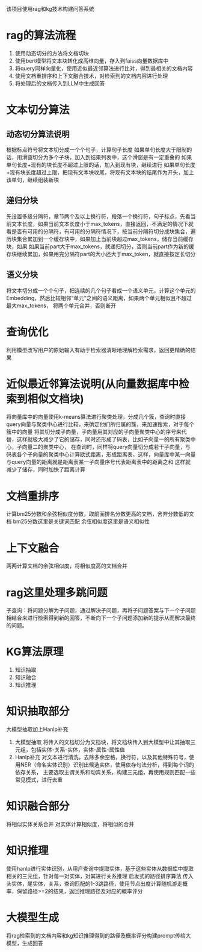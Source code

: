 该项目使用rag和kg技术构建问答系统
# rag的算法流程
1. 使用动态切分的方法将文档切块
2. 使用bert模型将文本块转化成高维向量，存入到faiss向量数据库中
3. 将query同样向量化，使用近似最近邻算法进行比对，得到最相关的文档内容
4. 使用文档重排序和上下文融合技术，对检索到的文档内容进行处理
5. 将处理后的文档传入到LLM中生成回答
# 文本切分算法
## 动态切分算法说明
根据标点符号将文本切分成一个个句子，计算句子长度
如果单句长度大于限制的话，用滑窗切分为多个子块，加入到结果列表中，这个滑窗是有一定重叠的
如果单句长度+现有的块长度不超过上限的话，加入到现有块，继续进行
如果单句长度+现有块长度超过上限，把现有文本块收尾，将现有文本块的结尾作为开头，加上该单句，继续组装新块
## 递归分块
先设置多级分隔符，章节两个及以上换行符，段落一个换行符，句子标点，先看当前文本长度，如果当前文本长度小于max_tokens，直接返回，不满足的情况下就
看是否有可用的分隔符，有可用的分隔符情况下，按当前分隔符切分成块集合，遍历块集合累加到一个缓存块中，如果加上当前块超过max_tokens，储存当前缓存块，如果
如果当前part大于max_tokens，就递归切分，否则当前part作为新的缓存块继续累加，如果用完分隔符part的大小还大于max_token，就直接按定长切分
## 语义分块
将文本切分成一个个句子，把连续的几个句子看成一个语义单元，计算这个单元的Embedding，然后比较相邻“单元”之间的语义距离，如果两个单元相似且不超过最大max_tokens，
将两个单元合并，否则断开
# 查询优化
利用模型改写用户的原始输入有助于检索器清晰地理解检索需求，返回更精确的结果
# 近似最近邻算法说明(从向量数据库中检索到相似文档块)
将向量库中的向量使用k-means算法进行聚类处理，分成几个簇，查询时直接query向量与聚类中心进行比较，来确定他们所归属的簇，来加速搜索，对于每个簇中的向量
将其切分成子向量，子向量用其对应的子向量聚类中心的序号来代替，这样就极大减少了它的储存，同时还形成了码表，比如子向量一的所有聚类中心，子向量二的聚类中心，
在查询时，同样将query向量切分成若干子向量，与码表各个子向量的聚类中心计算欧式距离，形成距离表，这样，向量库中某一向量与query向量的距离就是距离表某一子向量序号代表距离表中的距离之和
这样就减少了储存，同时加快了距离计算
# 文档重排序
计算bm25分数和余弦相似度分数，取前面排名分数更高的文档，舍弃分数低的文档
bm25分数这里是关键词匹配
余弦相似度这里是语义相似性
# 上下文融合
两两计算文档的余弦相似度，将相似度高的文档合并
# rag这里处理多跳问题
子查询：将问题分解为子问题，通过解决子问题，再将子问题答案与下一个子问题相结合来进行检索得到新的回答，不断向下一个子问题添加新的提示从而解决最终的问题。
# KG算法原理
1. 知识抽取
2. 知识融合
3. 知识推理
# 知识抽取部分
大模型抽取加上Hanlp补充
1. 大模型抽取
将传入的文档切分为文档块，将文档块传入到大模型中让其抽取三元组，包括实体-关系-实体，实体-属性-属性值
2. Hanlp补充
对文本进行清洗，去除多余空格，换行符，以及其他特殊符号，使用NER（命名实体识别）识别出候选实体，使用依存句法分析，得到每个词的依存关系，
主要选取主谓关系和动宾关系，构建三元组，再使用规则匹配一些常见模式，进行去重
# 知识融合部分
将相似实体关系合并
对实体计算相似度，将相似的合并
# 知识推理
使用hanlp进行实体识别，从用户查询中提取实体，基于这些实体从数据库中提取相关的三元组，针对每一对实体，对其进行关系推理
启发式的路径排序算法
传入头实体，尾实体，关系，查询匹配的1-3跳路径，使用节点出度计算随机游走概率，保留路径>=2的结果，返回推理路径及对应的概率评分
# 大模型生成
将rag检索到的文档内容和kg知识推理得到的路径及概率评分构建prompt传给大模型，生成回答
